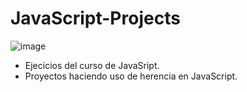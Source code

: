 # JavaScript-Projects
![image](https://github.com/03Juan2001/JavaScript-Projects/assets/99233600/5e468596-1487-4e09-96d1-6f4e75d76082)

 + Ejecicios del curso de JavaSript.
 + Proyectos haciendo uso de herencia en JavaScript.
